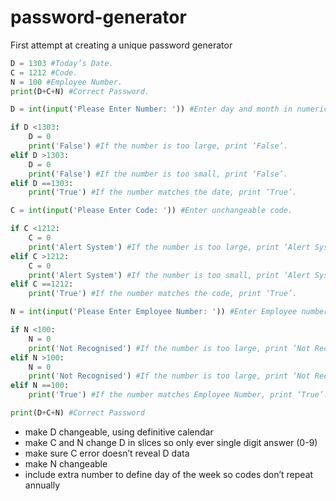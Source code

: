 # password-generator
First attempt at creating a unique password generator

```python
D = 1303 #Today’s Date.
C = 1212 #Code.
N = 100 #Employee Number.
print(D+C+N) #Correct Password.
```

```python
D = int(input('Please Enter Number: ')) #Enter day and month in numerical sequence, no characters.

if D <1303:
    D = 0
    print('False') #If the number is too large, print ‘False’.
elif D >1303:
    D = 0
    print('False') #If the number is too small, print ‘False’.
elif D ==1303:
    print('True') #If the number matches the date, print ‘True’.

C = int(input('Please Enter Code: ')) #Enter unchangeable code.

if C <1212:
    C = 0
    print('Alert System') #If the number is too large, print ‘Alert System’.
elif C >1212:
    C = 0
    print('Alert System') #If the number is too small, print ‘Alert System’.
elif C ==1212:
    print('True') #If the number matches the code, print ‘True’.

N = int(input('Please Enter Employee Number: ')) #Enter Employee number.

if N <100:
    N = 0
    print('Not Recognised') #If the number is too large, print ‘Not Recognised’.
elif N >100:
    N = 0
    print('Not Recognised') #If the number is too large, print ‘Not Recognised’.
elif N ==100:
    print('True') #If the number matches Employee Number, print ‘True’.

print(D+C+N) #Correct Password
```


- make D changeable, using definitive calendar
- make C and N change D in slices so only ever single digit answer (0-9)
- make sure C error doesn’t reveal D data
- make N changeable
- include extra number to define day of the week so codes don’t repeat annually
